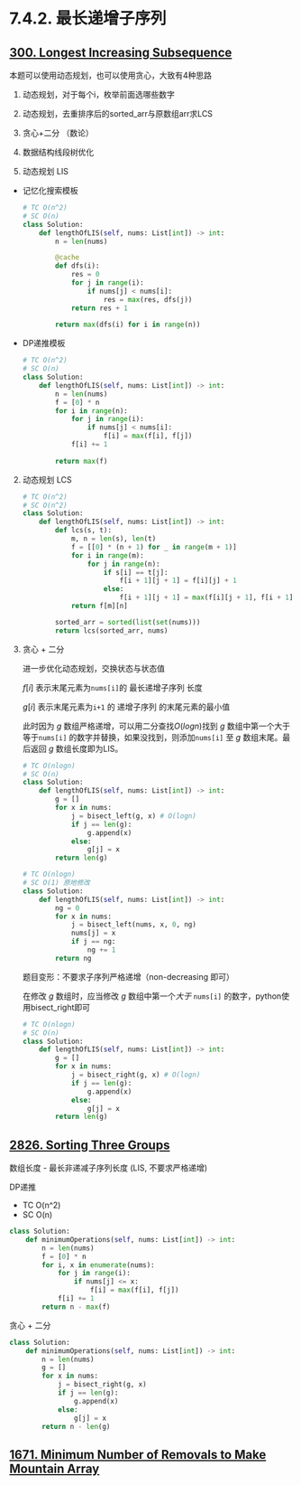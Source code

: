 # 7.4.2. 最长递增子序列

## [300. Longest Increasing Subsequence](https://leetcode.com/problems/longest-increasing-subsequence/)

本题可以使用动态规划，也可以使用贪心，大致有4种思路

1. 动态规划，对于每个i，枚举前面选哪些数字
2. 动态规划，去重排序后的sorted_arr与原数组arr求LCS
3. 贪心+二分 （数论）
4. 数据结构线段树优化



1. 动态规划 LIS

+ 记忆化搜索模板

  ```python
  # TC O(n^2)
  # SC O(n)
  class Solution:
      def lengthOfLIS(self, nums: List[int]) -> int:
          n = len(nums)
  
          @cache
          def dfs(i):
              res = 0
              for j in range(i):
                  if nums[j] < nums[i]:
                      res = max(res, dfs(j))
              return res + 1
          
          return max(dfs(i) for i in range(n))
  ```
  
+ DP递推模板

  ```python
  # TC O(n^2)
  # SC O(n)
  class Solution:
      def lengthOfLIS(self, nums: List[int]) -> int:
          n = len(nums)
          f = [0] * n
          for i in range(n):
              for j in range(i):
                  if nums[j] < nums[i]:
                      f[i] = max(f[i], f[j])
              f[i] += 1
          
          return max(f)
  ```
  

2. 动态规划 LCS

   ```python
   # TC O(n^2)
   # SC O(n^2)
   class Solution:
       def lengthOfLIS(self, nums: List[int]) -> int:
           def lcs(s, t):
               m, n = len(s), len(t)
               f = [[0] * (n + 1) for _ in range(m + 1)]
               for i in range(m):
                   for j in range(n):
                       if s[i] == t[j]:
                           f[i + 1][j + 1] = f[i][j] + 1
                       else:
                           f[i + 1][j + 1] = max(f[i][j + 1], f[i + 1][j])
               return f[m][n]
   
           sorted_arr = sorted(list(set(nums)))
           return lcs(sorted_arr, nums)
   ```

3. 贪心 + 二分

   进一步优化动态规划，交换状态与状态值

   $f[i]$ 表示末尾元素为`nums[i]`的 最长递增子序列 长度

   $g[i]$ 表示末尾元素为`i+1` 的 递增子序列 的末尾元素的最小值

   此时因为 $g$ 数组严格递增，可以用二分查找$O(logn)$找到 $g$ 数组中第一个大于等于`nums[i]` 的数字并替换，如果没找到，则添加`nums[i]` 至 $g$ 数组末尾。最后返回 $g$ 数组长度即为LIS。

   ```python
   # TC O(nlogn)
   # SC O(n)
   class Solution:
       def lengthOfLIS(self, nums: List[int]) -> int:
           g = []
           for x in nums:
               j = bisect_left(g, x) # O(logn)
               if j == len(g):
                   g.append(x)
               else:
                   g[j] = x
           return len(g)
   
   # TC O(nlogn)
   # SC O(1) 原地修改
   class Solution:
       def lengthOfLIS(self, nums: List[int]) -> int:
           ng = 0
           for x in nums:
               j = bisect_left(nums, x, 0, ng)
               nums[j] = x
               if j == ng:
                   ng += 1
           return ng
   ```

   题目变形：不要求子序列严格递增（non-decreasing 即可）

   在修改 $g$ 数组时，应当修改 $g$ 数组中第一个*大于* `nums[i]` 的数字，python使用bisect_right即可

   ```python
   # TC O(nlogn)
   # SC O(n)
   class Solution:
       def lengthOfLIS(self, nums: List[int]) -> int:
           g = []
           for x in nums:
               j = bisect_right(g, x) # O(logn)
               if j == len(g):
                   g.append(x)
               else:
                   g[j] = x
           return len(g)
   ```

   



## [2826. Sorting Three Groups](https://leetcode.com/problems/sorting-three-groups/)

数组长度 - 最长非递减子序列长度 (LIS, 不要求严格递增)

DP递推

+ TC O(n^2)
+ SC O(n)

```python
class Solution:
    def minimumOperations(self, nums: List[int]) -> int:
        n = len(nums)
        f = [0] * n
        for i, x in enumerate(nums):
            for j in range(i):
                if nums[j] <= x:
                    f[i] = max(f[i], f[j])
            f[i] += 1
        return n - max(f)
```

贪心 + 二分

```python
class Solution:
    def minimumOperations(self, nums: List[int]) -> int:
        n = len(nums)
        g = []
        for x in nums:
            j = bisect_right(g, x)
            if j == len(g):
                g.append(x)
            else:
                g[j] = x
        return n - len(g)
```



## [1671. Minimum Number of Removals to Make Mountain Array](https://leetcode.com/problems/minimum-number-of-removals-to-make-mountain-array/)

